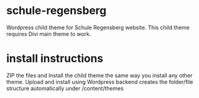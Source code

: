# schule-regensberg
Wordpress child theme for Schule Regensberg website. This child theme requires Divi main theme to work.

# install instructions
ZIP the files and Install the child theme the same way you install any other theme. Upload and install using Wordpress backend creates the folder/file structure automatically under /content/themes
